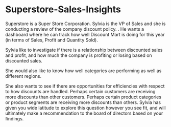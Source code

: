 # Superstore-Sales-Insights
Superstore is a Super Store Corporation. Sylvia is the VP of Sales and she is conducting a review of the company discount policy. . He wants a dashboard where he
can track how well Discount Mart is doing for this year (in terms of Sales, Profit and Quantity
Sold).

Sylvia like to investigate if there is a relationship between discounted sales and profit, and how much the company is profiting or losing based on discounted sales. 

She would also like to know how well categories are performing as well as different regions.

She also wants to see if there are opportunities for efficiencies with respect to how discounts are handled. Perhaps certain customers are receiving more discounts than other customers. Perhaps certain product categories or product segments are receiving more discounts than others. Sylvia has given you wide latitude to explore this question however you see fit, and will ultimately make a recommendation to the board of directors based on your findings. 


